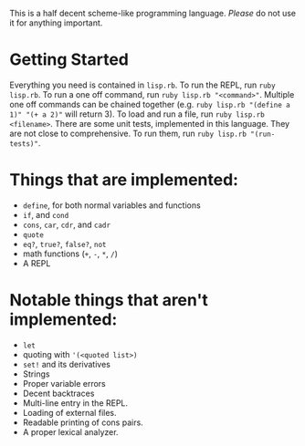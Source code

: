 This is a half decent scheme-like programming language. *Please* do not use it for anything important.

Getting Started
==============
Everything you need is contained in `lisp.rb`. To run the REPL, run `ruby lisp.rb`. To run a one off command, run `ruby lisp.rb "<command>"`. Multiple one off commands can be chained together (e.g. `ruby lisp.rb "(define a 1)" "(+ a 2)"` will return 3). To load and run a file, run `ruby lisp.rb <filename>`. There are some unit tests, implemented in this language. They are not close to comprehensive. To run them, run `ruby lisp.rb "(run-tests)"`.

Things that are implemented:
=========================
* `define`, for both normal variables and functions
* `if`, and `cond`
* `cons`, `car`, `cdr`, and `cadr`
* `quote`
* `eq?`, `true?`, `false?`, `not`
* math functions (`+`, `-`, `*`, `/`)
* A REPL

Notable things that aren't implemented:
=============================
* `let`
* quoting with `'(<quoted list>)`
* `set!` and its derivatives
* Strings
* Proper variable errors
* Decent backtraces
* Multi-line entry in the REPL.
* Loading of external files.
* Readable printing of cons pairs.
* A proper lexical analyzer.